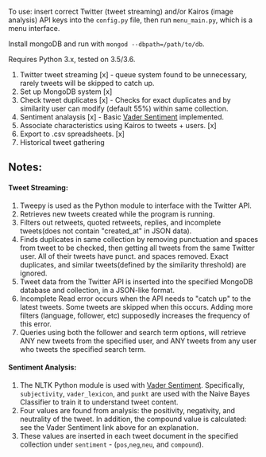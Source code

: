 To use: insert correct Twitter (tweet streaming) and/or Kairos (image analysis) API keys into the `config.py` file, then run `menu_main.py`, which is a menu interface.

Install mongoDB and run with `mongod --dbpath=/path/to/db`.

Requires Python 3.x, tested on 3.5/3.6.

1. Twitter tweet streaming [x]  - queue system found to be unnecessary, rarely tweets will be skipped to catch up.
2. Set up MongoDB system [x]
3. Check tweet duplicates [x] - Checks for exact duplicates and by similarity user can modify (default 55%) within same collection.
4. Sentiment analaysis [x] - Basic <a href="https://github.com/cjhutto/vaderSentiment">Vader Sentiment</a> implemented.
5. Associate characteristics using Kairos to tweets + users. [x]
6. Export to .csv spreadsheets. [x]
7. Historical tweet gathering 

## Notes:

  #### Tweet Streaming:
 1.  Tweepy is used as the Python module to interface with the Twitter API.
 2.  Retrieves new tweets created while the program is running.
 3.  Filters out retweets, quoted retweets, replies, and incomplete tweets(does not contain "created_at" in JSON data).
 4.  Finds duplicates in same collection by removing punctuation and spaces from tweet to be checked, 
      then getting all tweets from the same Twitter user. All of their tweets have punct. and spaces removed. Exact duplicates, and 
      similar tweets(defined by the similarity threshold) are ignored.
 5. Tweet data from the Twitter API is inserted into the specified MongoDB database and collection, in a JSON-like format.
 6. Incomplete Read error occurs when the API needs to "catch up" to the latest tweets. Some tweets are skipped when this occurs.
      Adding more filters (language, follower, etc) supposedly increases the frequency of this error.
 7. Queries using both the follower and search term options, will retrieve ANY new tweets from the specified user, and ANY tweets
    from any user who tweets the specified search term.
    
  #### Sentiment Analysis:
1.  The NLTK Python module is used with <a href="https://github.com/cjhutto/vaderSentiment">Vader Sentiment</a>.
      Specifically, `subjectivity`, `vader_lexicon`, and `punkt` are used with the Naive Bayes Classifier to train it to understand
      tweet content.
2.  Four values are found from analysis: the positivity, negativity, and neutrality of the tweet. 
      In addition, the compound value is calculated: see the Vader Sentiment link above for an explanation.
3.  These values are inserted in each tweet document in the specified collection under `sentiment` - (`pos`,`neg`,`neu`, and `compound`).
